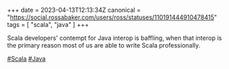 +++
date = 2023-04-13T12:13:34Z
canonical = "https://social.rossabaker.com/users/ross/statuses/110191444910478415"
tags = [ "scala", "java" ]
+++

<p>Scala developers&#39; contempt for Java interop is baffling, when that interop is the primary reason most of us are able to write Scala professionally.</p><p><a href="https://social.rossabaker.com/tags/Scala" class="mention hashtag" rel="tag">#<span>Scala</span></a> <a href="https://social.rossabaker.com/tags/Java" class="mention hashtag" rel="tag">#<span>Java</span></a></p>
